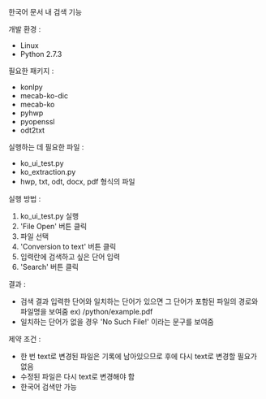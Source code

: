 
한국어 문서 내 검색 기능

개발 환경 :
 - Linux
 - Python 2.7.3
 
필요한 패키지 :
 - konlpy
 - mecab-ko-dic
 - mecab-ko
 - pyhwp
 - pyopenssl
 - odt2txt
 
실행하는 데 필요한 파일 :
 - ko_ui_test.py
 - ko_extraction.py
 - hwp, txt, odt, docx, pdf 형식의 파일
 
실행 방법 :
 1. ko_ui_test.py 실행
 2. 'File Open' 버튼 클릭
 3. 파일 선택
 4. 'Conversion to text' 버튼 클릭
 5. 입력란에 검색하고 싶은 단어 입력
 6. 'Search' 버튼 클릭

결과 : 
  - 검색 결과 입력한 단어와 일치하는 단어가 있으면 그 단어가 포함된 파일의 경로와 파일명을 보여줌 
  ex) /python/example.pdf
  - 일치하는 단어가 없을 경우 'No Such File!' 이라는 문구를 보여줌

제약 조건 :
 * 한 번 text로 변경된 파일은 기록에 남아있으므로 후에 다시 text로 변경할 필요가 없음
 * 수정된 파일은 다시 text로 변경해야 함
 * 한국어 검색만 가능
